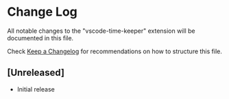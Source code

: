 # Change Log

All notable changes to the "vscode-time-keeper" extension will be documented in this file.

Check [Keep a Changelog](http://keepachangelog.com/) for recommendations on how to structure this file.

## [Unreleased]

- Initial release